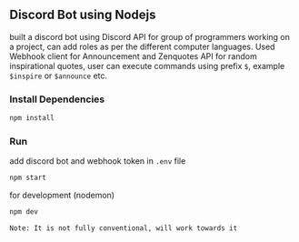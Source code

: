 ## Discord Bot using Nodejs
built a discord bot using Discord API for group of programmers working on a project, can add roles as per the different computer languages. Used Webhook client for Announcement and Zenquotes API for random inspirational quotes, user can execute commands using prefix `$`, example `$inspire` or `$announce` etc. 

### Install Dependencies
```bash
npm install
```

### Run 
add discord bot and webhook token in `.env` file 
```bash
npm start
```
for development (nodemon)
```bash
npm dev
```

`Note: It is not fully conventional, will work towards it`

